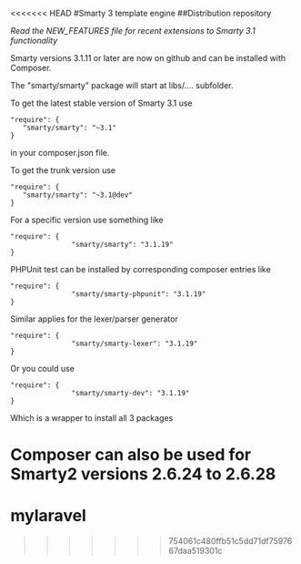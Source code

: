 <<<<<<< HEAD
#Smarty 3 template engine
##Distribution repository

*Read the NEW_FEATURES file for recent extensions to Smarty 3.1 functionality*

Smarty versions 3.1.11 or later are now on github and can be installed with Composer.


The "smarty/smarty" package will start at libs/....   subfolder.

To get the latest stable version of Smarty 3.1 use

	"require": {
	   "smarty/smarty": "~3.1"
	}

in your composer.json file.
 
 To get the trunk version use

	"require": {
	   "smarty/smarty": "~3.1@dev"
	}

For a specific version use something like

	"require": {
               	   "smarty/smarty": "3.1.19"
    }

PHPUnit test can be installed by corresponding composer entries like

	"require": {
               	   "smarty/smarty-phpunit": "3.1.19"
    }

Similar applies for the lexer/parser generator

	"require": {
               	   "smarty/smarty-lexer": "3.1.19"
    }

Or you could use

	"require": {
               	   "smarty/smarty-dev": "3.1.19"
    }

Which is a wrapper to install all 3 packages


Composer can also be used for Smarty2 versions 2.6.24 to 2.6.28
=======
# mylaravel
>>>>>>> 754061c480ffb51c5dd71df7597667daa519301c
